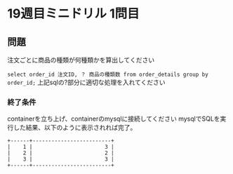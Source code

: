 # 19週目ミニドリル 1問目

## 問題

注文ごとに商品の種類が何種類かを算出してください

`select order_id 注文ID, ？ 商品の種類数 from order_details group by order_id;`
上記sqlの?部分に適切な処理を入れてください

### 終了条件
containerを立ち上げ、containerのmysqlに接続してください
mysqlでSQLを実行した結果、以下のように表示されれば完了。

```
+------+-------------------------+
|    1 |                       3 |
|    2 |                       2 |
|    3 |                       3 |
+------+-------------------------+
```
